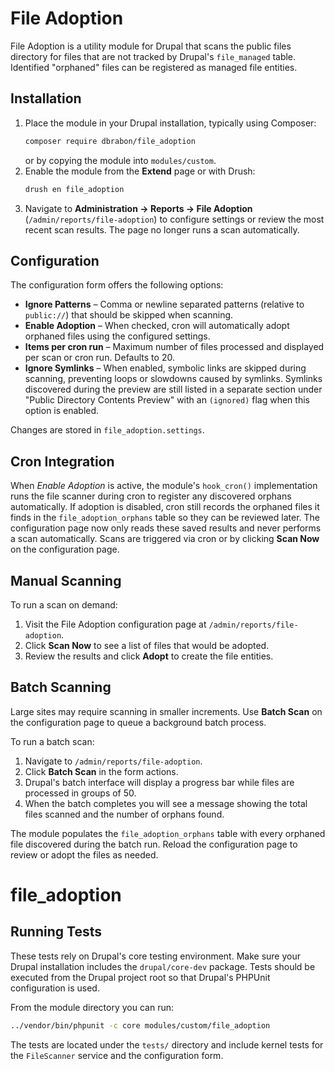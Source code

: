# File Adoption

File Adoption is a utility module for Drupal that scans the public files directory
for files that are not tracked by Drupal's `file_managed` table. Identified
"orphaned" files can be registered as managed file entities.

## Installation

1. Place the module in your Drupal installation, typically using Composer:
   ```bash
   composer require dbrabon/file_adoption
   ```
   or by copying the module into `modules/custom`.
2. Enable the module from the **Extend** page or with Drush:
   ```bash
   drush en file_adoption
   ```
3. Navigate to **Administration → Reports → File Adoption** (`/admin/reports/file-adoption`)
   to configure settings or review the most recent scan results. The page no
   longer runs a scan automatically.

## Configuration

The configuration form offers the following options:

- **Ignore Patterns** – Comma or newline separated patterns (relative to
  `public://`) that should be skipped when scanning.
- **Enable Adoption** – When checked, cron will automatically adopt orphaned
  files using the configured settings.
- **Items per cron run** – Maximum number of files processed and displayed per
  scan or cron run. Defaults to 20.
- **Ignore Symlinks** – When enabled, symbolic links are skipped during scanning,
  preventing loops or slowdowns caused by symlinks.
  Symlinks discovered during the preview are still listed in a separate section
  under "Public Directory Contents Preview" with an `(ignored)` flag when this
  option is enabled.

Changes are stored in `file_adoption.settings`.

## Cron Integration

When *Enable Adoption* is active, the module's `hook_cron()` implementation runs
the file scanner during cron to register any discovered orphans automatically.
If adoption is disabled, cron still records the orphaned files it finds in the
`file_adoption_orphans` table so they can be reviewed later.
The configuration page now only reads these saved results and never performs a
scan automatically. Scans are triggered via cron or by clicking **Scan Now** on
the configuration page.

## Manual Scanning

To run a scan on demand:

1. Visit the File Adoption configuration page at `/admin/reports/file-adoption`.
2. Click **Scan Now** to see a list of files that would be adopted.
3. Review the results and click **Adopt** to create the file entities.

## Batch Scanning

Large sites may require scanning in smaller increments. Use **Batch Scan** on
the configuration page to queue a background batch process.

To run a batch scan:

1. Navigate to `/admin/reports/file-adoption`.
2. Click **Batch Scan** in the form actions.
3. Drupal's batch interface will display a progress bar while files are
   processed in groups of 50.
4. When the batch completes you will see a message showing the total files
   scanned and the number of orphans found.

The module populates the `file_adoption_orphans` table with every orphaned
file discovered during the batch run. Reload the configuration page to review
or adopt the files as needed.


# file_adoption

## Running Tests

These tests rely on Drupal's core testing environment. Make sure your Drupal
installation includes the `drupal/core-dev` package. Tests should be executed
from the Drupal project root so that Drupal's PHPUnit configuration is used.

From the module directory you can run:

```bash
../vendor/bin/phpunit -c core modules/custom/file_adoption
```

The tests are located under the `tests/` directory and include kernel tests for
the `FileScanner` service and the configuration form.
